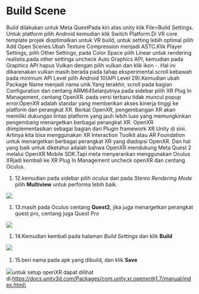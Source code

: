 # Build Scene

Build dilakukan untuk Meta QuestPada kiri atas unity klik File>Build Settings.​​​Untuk platform pilih Android kemudian klik Switch Platform.​​Di VR core template projek dioptimalkan untuk VR build, untuk setting lebih optimal pilih Add Open Scenes.​​Ubah Texture Compression menjadi ASTC.​​Klik Player Settings, pilih Other Settings, pada Color Space pilih Linear untuk rendering realistis.​​​pada other settings uncheck Auto Graphics API, kemudian pada Graphics API hapus Vulkan dengan pilih vulkan dan klik ikon -. Hal ini dikarenakan vulkan masih berada pada tahap eksperimental.​​​scroll kebawah pada minimum API Level pilih Android 10(API Level 29).​​​Kemudian ubah Package Name menjadi nama unik.​​​Yang terakhir, scroll pada bagian Configuration dan centang ARM64​​​Selanjutnya pada sidebar pilih XR Plug In Management, centang OpenXR. pada versi terbaru tidak muncul popup error.​​​OpenXR adalah standar yang memberikan akses kinerja tinggi ke platform dan perangkat XR. Berkat OpenXR, pengembangan XR akan memiliki dukungan lintas platform yang jauh lebih luas yang memungkinkan pengembang menargetkan berbagai perangkat XR. OpenXR diimplementasikan sebagai bagian dari Plugin framework XR Unity di sini. Artinya kita bisa menggunakan XR Interaction Toolkit atau AR Foundation untuk menargetkan berbagai perangkat XR yang diadopsi OpenXR. Dan hal yang baik untuk diketahui adalah bahwa OpenXR mendukung Meta Quest 2 melalui OpenXR Mobile SDK.Tapi meta menyarankan menggunakan Oculus XR​jadi kembali ke XR Plug In Management uncheck openXR dan centang Oculus.​​

1. 12.kemudian pada sidebar pilih _oculus_ dan pada _Stereo Rendering Mode_ pilih **Multiview** untuk performa lebih baik.

![](https://lh4.googleusercontent.com/-nlGqzOfw5NOblrflH1jIiiyXpsJv4JkplV\_U\_PwSHCzr\_eG9R0TCe5O7oZZT0Jrp374PS3RADXRrDd2l1hw1jmoPOMdF4kZ5Jt4IMo5defMjb7MvPqRpHFTrAI\_4klk0rPJjBhZQwOAz-f\_rSSG\_NY)

1. 13.masih pada Oculus centang **Quest2**, jika juga menargetkan perangkat quest pro, centang juga Quest Pro

![](https://lh3.googleusercontent.com/TA8zY2yp8Rgb80KNTPuZ6JBvoqyVCru\_IFKPgiPsXySxcsxgow13CzMtc4\_PFkBfbSi4-YCHJi2TxgLXp5Sa3GJFGfkOah6nemLUdX34tlSIK-dfEsJgu0LhivunsfeE46SzRJQVR5Luw488TdE5QeQ)

1. 14.Kemudian kembali pada halaman _Build Settings_ dan klik **Build**

​![](https://lh6.googleusercontent.com/a9pDmE4KHT-uWZbi3eQVDCh1I5Mic-rD7tfo6QAsEm5ZhByCLRN75DwW1ixXeWBzEdPKO9545yyoWXYLp6UIvRbybLTLbSCRx4LGROG5XXmSvfyQ3Lv6lwqJcomUA4E7GwlH4QjIrrb7qql9ulNjLc8)

1. 15.beri nama pada apk yang dibuild, dan klik **Save**

​![](https://lh6.googleusercontent.com/gZdkD\_Dfa-klnYGsiqqQFeko1tlff2cXMakT9-dLns1ERa4UD9RUOnQ\_5OUIOyEiusujwlyjFmb9tooehiGg5OkBXofz3T-UI7FGTLVjwwpBDg-WY97OJpQu4QxSaUpkGdzDsS35EoOsA7lYNgLUYV8)​untuk setup openXR dapat dilihat di:https://docs.unity3d.com/Packages/com.unity.xr.openxr@1.7/manual/index.html\
